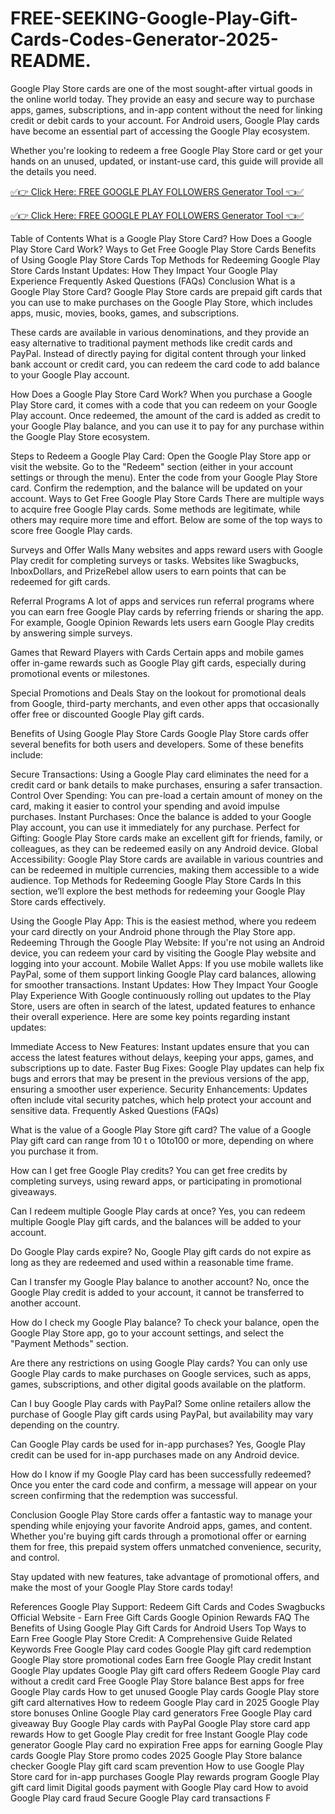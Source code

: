 # FREE-SEEKING-Google-Play-Gift-Cards-Codes-Generator-2025-README.
Google Play Store cards are one of the most sought-after virtual goods in the online world today. They provide an easy and secure way to purchase apps, games, subscriptions, and in-app content without the need for linking credit or debit cards to your account. For Android users, Google Play cards have become an essential part of accessing the Google Play ecosystem.

Whether you're looking to redeem a free Google Play Store card or get your hands on an unused, updated, or instant-use card, this guide will provide all the details you need.

[✅👉 Click Here: FREE GOOGLE PLAY FOLLOWERS Generator Tool 👈✅](https://www.aeroned.com/getmedia/99a7fc84-0d1d-4b1c-b80f-7077afdf1dde/allgiftra.html.aspx)

[✅👉 Click Here: FREE GOOGLE PLAY FOLLOWERS Generator Tool 👈✅](https://www.aeroned.com/getmedia/99a7fc84-0d1d-4b1c-b80f-7077afdf1dde/allgiftra.html.aspx)

Table of Contents What is a Google Play Store Card? How Does a Google Play Store Card Work? Ways to Get Free Google Play Store Cards Benefits of Using Google Play Store Cards Top Methods for Redeeming Google Play Store Cards Instant Updates: How They Impact Your Google Play Experience Frequently Asked Questions (FAQs) Conclusion What is a Google Play Store Card? Google Play Store cards are prepaid gift cards that you can use to make purchases on the Google Play Store, which includes apps, music, movies, books, games, and subscriptions.

These cards are available in various denominations, and they provide an easy alternative to traditional payment methods like credit cards and PayPal. Instead of directly paying for digital content through your linked bank account or credit card, you can redeem the card code to add balance to your Google Play account.

How Does a Google Play Store Card Work? When you purchase a Google Play Store card, it comes with a code that you can redeem on your Google Play account. Once redeemed, the amount of the card is added as credit to your Google Play balance, and you can use it to pay for any purchase within the Google Play Store ecosystem.

Steps to Redeem a Google Play Card: Open the Google Play Store app or visit the website. Go to the "Redeem" section (either in your account settings or through the menu). Enter the code from your Google Play Store card. Confirm the redemption, and the balance will be updated on your account. Ways to Get Free Google Play Store Cards There are multiple ways to acquire free Google Play cards. Some methods are legitimate, while others may require more time and effort. Below are some of the top ways to score free Google Play cards.

Surveys and Offer Walls Many websites and apps reward users with Google Play credit for completing surveys or tasks. Websites like Swagbucks, InboxDollars, and PrizeRebel allow users to earn points that can be redeemed for gift cards.

Referral Programs A lot of apps and services run referral programs where you can earn free Google Play cards by referring friends or sharing the app. For example, Google Opinion Rewards lets users earn Google Play credits by answering simple surveys.

Games that Reward Players with Cards Certain apps and mobile games offer in-game rewards such as Google Play gift cards, especially during promotional events or milestones.

Special Promotions and Deals Stay on the lookout for promotional deals from Google, third-party merchants, and even other apps that occasionally offer free or discounted Google Play gift cards.

Benefits of Using Google Play Store Cards Google Play Store cards offer several benefits for both users and developers. Some of these benefits include:

Secure Transactions: Using a Google Play card eliminates the need for a credit card or bank details to make purchases, ensuring a safer transaction. Control Over Spending: You can pre-load a certain amount of money on the card, making it easier to control your spending and avoid impulse purchases. Instant Purchases: Once the balance is added to your Google Play account, you can use it immediately for any purchase. Perfect for Gifting: Google Play Store cards make an excellent gift for friends, family, or colleagues, as they can be redeemed easily on any Android device. Global Accessibility: Google Play Store cards are available in various countries and can be redeemed in multiple currencies, making them accessible to a wide audience. Top Methods for Redeeming Google Play Store Cards In this section, we’ll explore the best methods for redeeming your Google Play Store cards effectively.

Using the Google Play App: This is the easiest method, where you redeem your card directly on your Android phone through the Play Store app. Redeeming Through the Google Play Website: If you're not using an Android device, you can redeem your card by visiting the Google Play website and logging into your account. Mobile Wallet Apps: If you use mobile wallets like PayPal, some of them support linking Google Play card balances, allowing for smoother transactions. Instant Updates: How They Impact Your Google Play Experience With Google continuously rolling out updates to the Play Store, users are often in search of the latest, updated features to enhance their overall experience. Here are some key points regarding instant updates:

Immediate Access to New Features: Instant updates ensure that you can access the latest features without delays, keeping your apps, games, and subscriptions up to date. Faster Bug Fixes: Google Play updates can help fix bugs and errors that may be present in the previous versions of the app, ensuring a smoother user experience. Security Enhancements: Updates often include vital security patches, which help protect your account and sensitive data. Frequently Asked Questions (FAQs)

What is the value of a Google Play Store gift card? The value of a Google Play gift card can range from 10 t o 10to100 or more, depending on where you purchase it from.

How can I get free Google Play credits? You can get free credits by completing surveys, using reward apps, or participating in promotional giveaways.

Can I redeem multiple Google Play cards at once? Yes, you can redeem multiple Google Play gift cards, and the balances will be added to your account.

Do Google Play cards expire? No, Google Play gift cards do not expire as long as they are redeemed and used within a reasonable time frame.

Can I transfer my Google Play balance to another account? No, once the Google Play credit is added to your account, it cannot be transferred to another account.

How do I check my Google Play balance? To check your balance, open the Google Play Store app, go to your account settings, and select the "Payment Methods" section.

Are there any restrictions on using Google Play cards? You can only use Google Play cards to make purchases on Google services, such as apps, games, subscriptions, and other digital goods available on the platform.

Can I buy Google Play cards with PayPal? Some online retailers allow the purchase of Google Play gift cards using PayPal, but availability may vary depending on the country.

Can Google Play cards be used for in-app purchases? Yes, Google Play credit can be used for in-app purchases made on any Android device.

How do I know if my Google Play card has been successfully redeemed? Once you enter the card code and confirm, a message will appear on your screen confirming that the redemption was successful.

Conclusion Google Play Store cards offer a fantastic way to manage your spending while enjoying your favorite Android apps, games, and content. Whether you're buying gift cards through a promotional offer or earning them for free, this prepaid system offers unmatched convenience, security, and control.

Stay updated with new features, take advantage of promotional offers, and make the most of your Google Play Store cards today!

References Google Play Support: Redeem Gift Cards and Codes Swagbucks Official Website - Earn Free Gift Cards Google Opinion Rewards FAQ The Benefits of Using Google Play Gift Cards for Android Users Top Ways to Earn Free Google Play Store Credit: A Comprehensive Guide Related Keywords Free Google Play card codes Google Play gift card redemption Google Play store promotional codes Earn free Google Play credit Instant Google Play updates Google Play gift card offers Redeem Google Play card without a credit card Free Google Play Store balance Best apps for free Google Play cards How to get unused Google Play cards Google Play store gift card alternatives How to redeem Google Play card in 2025 Google Play store bonuses Online Google Play card generators Free Google Play card giveaway Buy Google Play cards with PayPal Google Play store card app rewards How to get Google Play credit for free Instant Google Play code generator Google Play card no expiration Free apps for earning Google Play cards Google Play Store promo codes 2025 Google Play Store balance checker Google Play gift card scam prevention How to use Google Play Store card for in-app purchases Google Play rewards program Google Play gift card limit Digital goods payment with Google Play card How to avoid Google Play card fraud Secure Google Play card transactions F
